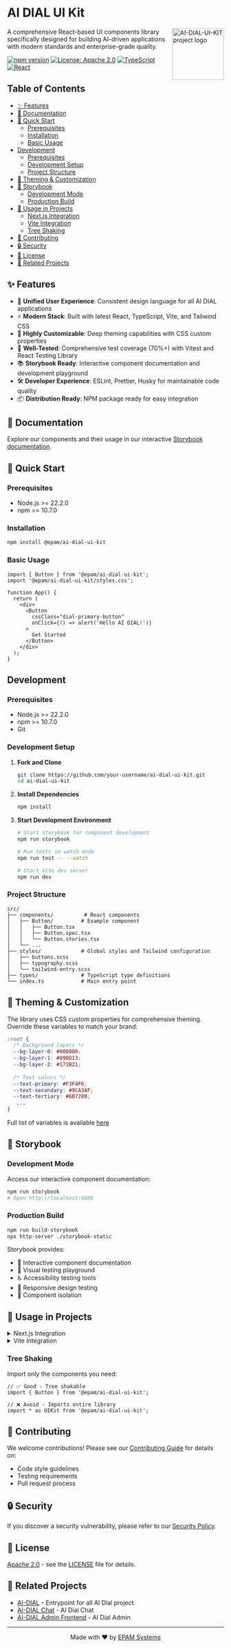 # AI DIAL UI Kit

[<img align="right" width="120" height="120" 
     alt="AI-DIAL-UI-KIT project logo"
     src="https://avatars.githubusercontent.com/u/1589802?s=200&v=4" 
      />](#)

A comprehensive React-based UI components library specifically designed for building AI-driven applications with modern standards and enterprise-grade quality.

[![npm version](https://badge.fury.io/js/@epam%2Fai-dial-ui-kit.svg)](https://badge.fury.io/js/@epam%2Fai-dial-ui-kit)
[![License: Apache 2.0](https://img.shields.io/badge/License-Apache%202.0-blue.svg)](https://opensource.org/licenses/Apache-2.0)
[![TypeScript](https://img.shields.io/badge/TypeScript-5.0+-blue.svg)](https://www.typescriptlang.org/)
[![React](https://img.shields.io/badge/React-19+-61dafb.svg)](https://reactjs.org/)

## Table of Contents

- [✨ Features](#-features)
- [📖 Documentation](#-documentation)
- [🚀 Quick Start](#-quick-start)
  - [Prerequisites](#prerequisites)
  - [Installation](#installation)
  - [Basic Usage](#basic-usage)
- [Development](#development)
  - [Prerequisites](#prerequisites-1)
  - [Development Setup](#development-setup)
  - [Project Structure](#project-structure)
- [🎨 Theming & Customization](#-theming--customization)
- [📖 Storybook](#-storybook)
  - [Development Mode](#development-mode)
  - [Production Build](#production-build)
- [🚀 Usage in Projects](#-usage-in-projects)
  - [Next.js Integration](#nextjs-integration)
  - [Vite Integration](#vite-integration)
  - [Tree Shaking](#tree-shaking)
- [🤝 Contributing](#-contributing)
- [🔒 Security](#-security)
- [📄 License](#-license)
- [🌟 Related Projects](#-related-projects)

## ✨ Features

- 🎨 **Unified User Experience**: Consistent design language for all AI DIAL applications
- ⚡ **Modern Stack**: Built with latest React, TypeScript, Vite, and Tailwind CSS
- 🎨 **Highly Customizable**: Deep theming capabilities with CSS custom properties
- 🧪 **Well-Tested**: Comprehensive test coverage (70%+) with Vitest and React Testing Library
- 📚 **Storybook Ready**: Interactive component documentation and development playground
- 🛠️ **Developer Experience**: ESLint, Prettier, Husky for maintainable code quality
- 📦 **Distribution Ready**: NPM package ready for easy integration

## 📖 Documentation

Explore our components and their usage in our interactive [Storybook documentation](http://localhost:6006).

## 🚀 Quick Start

### Prerequisites

- Node.js >= 22.2.0
- npm >= 10.7.0

### Installation

```bash
npm install @epam/ai-dial-ui-kit
```

### Basic Usage

```tsx
import { Button } from '@epam/ai-dial-ui-kit';
import '@epam/ai-dial-ui-kit/styles.css';

function App() {
  return (
    <div>
      <Button 
        cssClass="dial-primary-button"
        onClick={() => alert('Hello AI DIAL!')}
      >
        Get Started
      </Button>
    </div>
  );
}
```

## Development

### Prerequisites

- Node.js >= 22.2.0
- npm >= 10.7.0
- Git

### Development Setup

1. **Fork and Clone**
   ```bash
   git clone https://github.com/your-username/ai-dial-ui-kit.git
   cd ai-dial-ui-kit
   ```

2. **Install Dependencies**
   ```bash
   npm install
   ```

3. **Start Development Environment**
   ```bash
   # Start Storybook for component development
   npm run storybook
   
   # Run tests in watch mode
   npm run test -- --watch
   
   # Start Vite dev server
   npm run dev
   ```

### Project Structure

```
src/
├── components/          # React components
│   ├── Button/         # Example component
│   │   ├── Button.tsx
│   │   ├── Button.spec.tsx
│   │   └── Button.stories.tsx
│   └── ...
├── styles/             # Global styles and Tailwind configuration
│   ├── buttons.scss
│   ├── typography.scss
│   └── tailwind-entry.scss
├── types/              # TypeScript type definitions
└── index.ts            # Main entry point
```

## 🎨 Theming & Customization

The library uses CSS custom properties for comprehensive theming. Override these variables to match your brand:

```css
:root {
  /* Background layers */
  --bg-layer-0: #000000;
  --bg-layer-1: #090D13;
  --bg-layer-2: #171B21;
  
  /* Text colors */
  --text-primary: #F3F4F6;
  --text-secondary: #9CA3AF;
  --text-tertiary: #6B7280;
   ...
}
```

Full list of variables is available [here](tailwind.config.js)

## 📖 Storybook

### Development Mode
Access our interactive component documentation:

```bash
npm run storybook
# Open http://localhost:6006
```

### Production Build
```bash
npm run build-storybook
npx http-server ./storybook-static
```

Storybook provides:
- 📖 Interactive component documentation
- 🎨 Visual testing playground
- ♿ Accessibility testing tools
- 📱 Responsive design testing
- 🎯 Component isolation

## 🚀 Usage in Projects

<details>
<summary>Next.js Integration</summary>

```tsx
// pages/_app.tsx
import '@epam/ai-dial-ui-kit/styles.css';
import type { AppProps } from 'next/app';

export default function App({ Component, pageProps }: AppProps) {
  return <Component {...pageProps} />;
}

// components/MyComponent.tsx
import { Button } from '@epam/ai-dial-ui-kit';

export function MyComponent() {
  return (
    <Button onClick={() => console.log('Next.js + AI DIAL UI Kit!')}>
      Click me
    </Button>
  );
}
```

</details>

<details>
<summary>Vite Integration</summary>

```tsx
// main.tsx
import '@epam/ai-dial-ui-kit/styles.css';
import { createRoot } from 'react-dom/client';
import App from './App';

createRoot(document.getElementById('root')!).render(<App />);
```
</details>


### Tree Shaking

Import only the components you need:

```tsx
// ✅ Good - Tree shakable
import { Button } from '@epam/ai-dial-ui-kit';

// ❌ Avoid - Imports entire library
import * as UIKit from '@epam/ai-dial-ui-kit';
```

## 🤝 Contributing

We welcome contributions! Please see our [Contributing Guide](./CONTRIBUTING.md) for details on:

- Code style guidelines
- Testing requirements
- Pull request process


## 🔒 Security

If you discover a security vulnerability, please refer to our [Security Policy](./SECURITY.md).

## 📄 License

[Apache 2.0](./LICENSE) - see the [LICENSE](./LICENSE) file for details.

## 🌟 Related Projects

- [AI-DIAL](https://github.com/epam/ai-dial) - Entrypoint for all AI Dial project
- [AI-DIAL Chat](https://github.com/epam/ai-dial-chat) - AI Dial Chat
- [AI-DIAL Admin Frontend](https://github.com/epam/ai-dial-admin-frontend) - AI Dial Admin

---

<p align="center">
  Made with ❤️ by <a href="https://www.epam.com">EPAM Systems</a>
</p>
